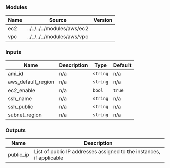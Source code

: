 <!-- BEGIN_TF_DOCS -->
### Modules

| Name | Source | Version |
|------|--------|---------|
| ec2 | ../../../../modules/aws/ec2 |  |
| vpc | ../../../../modules/aws/vpc |  |

### Inputs

| Name | Description | Type | Default |
|------|-------------|------|---------|
| ami\_id | n/a | `string` | n/a |
| aws\_default\_region | n/a | `string` | n/a |
| ec2\_enable | n/a | `bool` | `true` |
| ssh\_name | n/a | `string` | n/a |
| ssh\_public | n/a | `string` | n/a |
| subnet\_region | n/a | `string` | n/a |

### Outputs

| Name | Description |
|------|-------------|
| public\_ip | List of public IP addresses assigned to the instances, if applicable |
<!-- END_TF_DOCS -->
